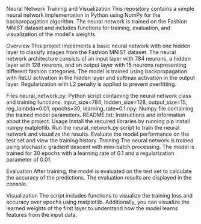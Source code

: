 Neural Network Training and Visualization
This repository contains a simple neural network implementation in Python using NumPy for the backpropagation algorithm. The neural network is trained on the Fashion MNIST dataset and includes functions for training, evaluation, and visualization of the model's weights.

Overview
This project implements a basic neural network with one hidden layer to classify images from the Fashion MNIST dataset. The neural network architecture consists of an input layer with 784 neurons, a hidden layer with 128 neurons, and an output layer with 15 neurons representing different fashion categories. The model is trained using backpropagation with ReLU activation in the hidden layer and softmax activation in the output layer. Regularization with L2 penalty is applied to prevent overfitting.

Files
neural_network.py: Python script containing the neural network class and training functions.
input_size=784, hidden_size=128, output_size=15, reg_lambda=0.01, epochs=30, learning_rate=0.1.npy: Numpy file containing the trained model parameters.
README.txt: Instructions and information about the project.
Usage
Install the required libraries by running pip install numpy matplotlib.
Run the neural_network.py script to train the neural network and visualize the results.
Evaluate the model performance on the test set and view the training history.
Training
The neural network is trained using stochastic gradient descent with mini-batch processing. The model is trained for 30 epochs with a learning rate of 0.1 and a regularization parameter of 0.01.

Evaluation
After training, the model is evaluated on the test set to calculate the accuracy of the predictions. The evaluation results are displayed in the console.

Visualization
The script includes functions to visualize the training loss and accuracy over epochs using matplotlib. Additionally, you can visualize the learned weights of the first layer to understand how the model learns features from the input data.

